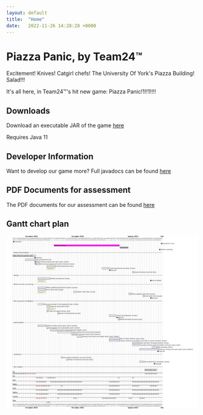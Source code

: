 ```yaml
---
layout: default
title:  "Home"
date:   2022-11-26 14:28:28 +0000
---
```

# Piazza Panic, by Team24™

Excitement! Knives! Catgirl chefs! The University Of York's Piazza Building! Salad!!!

It's all here, in Team24™'s hit new game: Piazza Panic!1!!1!!!!

## Downloads 

Download an executable JAR of the game  [here](./desktop-1.0.jar)

Requires Java 11

## Developer Information

Want to develop our game more? Full javadocs can be found  [here](./javadoc.zip)

## PDF Documents for assessment

The PDF documents for our assessment can be found [here](https://drive.google.com/drive/folders/1uPDxU_NtrS0mfdUevFa9mR-tiHp2zYf8)

## Gantt chart plan 
![image](./gantt.jpg)